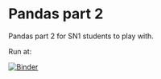 # Pandas part 2

Pandas part 2 for SN1 students to play with.

Run at:

[![Binder](https://mybinder.org/badge_logo.svg)](https://mybinder.org/v2/gh/j-nila/SN1-Notebook1/HEAD?labpath=week12starter.ipynb)